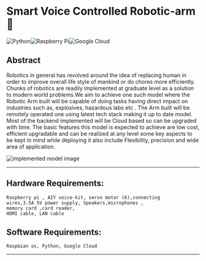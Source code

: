# Smart Voice Controlled Robotic-arm 🤖

<img alt="Python" src="https://img.shields.io/badge/python-%2314354C.svg?style=for-the-badge&logo=python&logoColor=red"/><img alt="Raspberry Pi" src="https://img.shields.io/badge/-RaspberryPi-C51A4A?style=for-the-badge&logo=Raspberry-Pi&logoColor=blue"/><img alt="Google Cloud" src="https://img.shields.io/badge/GoogleCloud-%234285F4.svg?style=for-the-badge&logo=google-cloud&logoColor=green"/>

## Abstract
Robotics in general has revolved around the idea of replacing human
in order to improve overall life style of mankind or do chores more
efficiently.
Chunks of robotics are readily implemented at graduate level as a
solution to modern world problems.We aim to achieve one such
model where the Robotic Arm built will be capable of doing tasks
having direct impact on industries such as, explosives, hazardous
labs etc . The Arm built will be remotely operated one using latest
tech stack making it up to date model. Most of the backend
implemented will be Cloud based so can be upgraded with time. The basic features this model is expected to achieve are low cost, efficient upgradable and can be realized at any level some key
aspects to be kept in mind while deploying it also include
Flexibility, precision and wide area of application.

![implemented model image](https://raw.githubusercontent.com/prompt-07/Robotic-arn/main/public/arm.jpeg)

---

## Hardware Requirements:
```
Raspberry pi , AIY voice-kit, servo motor (6),connecting
wires,3.5A 5V power supply, Speakers,microphones ,
memory card ,card reader,
HDMI cable, LAN cable
```

## Software Requirements:
```
Raspbian os, Python, Google Cloud 
```
---